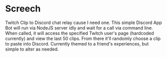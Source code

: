 # Screech
 Twitch Clip to Discord chat relay cause I need one. This simple Discord App Bot will run via NodeJS server idly and wait for a call via command line. When called, it will access the specified Twitch user's page (hardcoded currently) and view the last 50 clips. From there it'll randomly choose a clip to paste into Discord. Currently themed to a friend's experiences, but simple to alter as needed.
